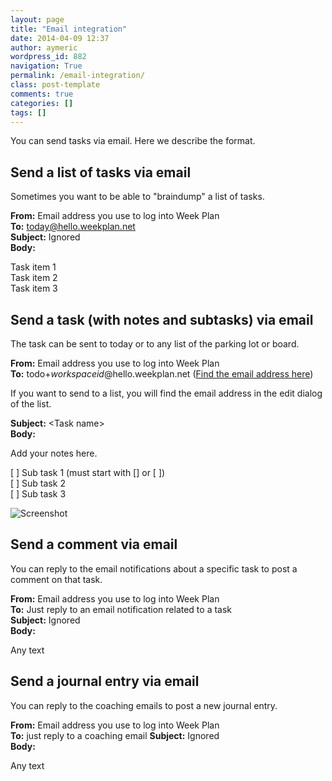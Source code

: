 ```yaml
---
layout: page
title: "Email integration"
date: 2014-04-09 12:37
author: aymeric
wordpress_id: 882
navigation: True
permalink: /email-integration/
class: post-template
comments: true
categories: []
tags: []
---
```


You can send tasks via email. Here we describe the format.

## Send a list of tasks via email

Sometimes you want to be able to "braindump" a list of tasks.

**From:** Email address you use to log into Week Plan  
**To:** today@hello.weekplan.net   
**Subject:** Ignored  
**Body:**

Task item 1  
Task item 2  
Task item 3

## Send a task (with notes and subtasks) via email

The task can be sent to today or to any list of the parking lot or board.
 
**From:** Email address you use to log into Week Plan  
**To:** todo+*workspaceid*@hello.weekplan.net ([Find the email address here](https://app.weekplan.net/#view=WorkspaceSettings))

If you want to send to a list, you will find the email address in the edit dialog of the list.

**Subject:** &lt;Task name&gt;  
**Body:**

Add your notes here.

[ ] Sub task 1 (must start with [] or [ ])    
[ ] Sub task 2  
[ ] Sub task 3

![Screenshot](http://i.gyazo.com/1e2ad1337275b5b69ec30a7672676435.png)
 
## Send a comment via email

You can reply to the email notifications about a specific task to post a comment on that task.

**From:** Email address you use to log into Week Plan  
**To:** Just reply to an email notification related to a task  
**Subject:** Ignored  
**Body:**

Any text
 
## Send a journal entry via email

You can reply to the coaching emails to post a new journal entry.
 
**From:** Email address you use to log into Week Plan   
**To:** just reply to a coaching email
**Subject:** Ignored  
**Body:**

Any text